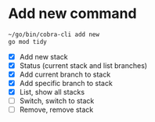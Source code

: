 
# Add new command

```bash
~/go/bin/cobra-cli add new
go mod tidy
```

- [x] Add new stack
- [x] Status (current stack and list branches)
- [x] Add current branch to stack
- [x] Add specific branch to stack
- [x] List, show all stacks
- [ ] Switch, switch to stack
- [ ] Remove, remove stack

